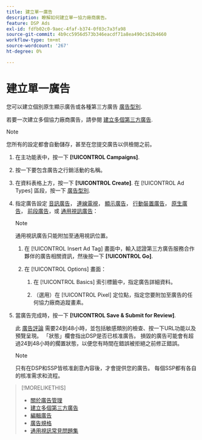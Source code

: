 ```yaml
---
title: 建立單一廣告
description: 瞭解如何建立單一協力廠商廣告。
feature: DSP Ads
exl-id: fdfb02c0-9aec-4faf-b374-0f03c7a3fa98
source-git-commit: 4b9cc5956d573b346eacdf71a8ea490c162b4660
workflow-type: tm+mt
source-wordcount: '267'
ht-degree: 0%

---
```


# 建立單一廣告

您可以建立個別原生顯示廣告或各種第三方廣告 [廣告型別](ad-about.md#ad-types).

若要一次建立多個協力廠商廣告，請參閱 [建立多個第三方廣告](ad-create-multiple.md).

>[!NOTE]
>
>您所有的設定都會自動儲存，甚至在您提交廣告以供檢閱之前。

1. 在主功能表中，按一下 **[!UICONTROL Campaigns]**.

1. 按一下要包含廣告之行銷活動的名稱。

1. 在資料表格上方，按一下 **[!UICONTROL Create]**. 在 [!UICONTROL Ad Types] 區段，按一下 [廣告型別](ad-about.md#ad-types).

1. 指定廣告設定 [音訊廣告](ad-settings-audio.md)， [連線電視](ad-settings-connected-tv.md)， [顯示廣告](ad-settings-display.md)， [行動裝置廣告](ad-settings-mobile.md)， [原生廣告](ad-settings-native.md)， [前段廣告](ad-settings-pre-roll.md)，或 [通用視訊廣告](ad-settings-universal-video.md)：

   >[!NOTE]
   >
   >通用視訊廣告只能附加至通用視訊位置。

   1. 在 [!UICONTROL Insert Ad Tag] 畫面中，輸入認證第三方廣告服務合作夥伴的廣告相關資訊，然後按一下 **[!UICONTROL Go]**.

   1. 在 [!UICONTROL Options] 畫面：

      1. 在 [!UICONTROL Basics] 索引標籤中，指定廣告詳細資料。

      1. （選用）在 [!UICONTROL Pixel] 定位點，指定您要附加至廣告的任何協力廠商追蹤畫素。

1. 當廣告完成時，按一下 **[!UICONTROL Save & Submit for Review]**.

   此 [廣告評論](ad-about.md) 需要24到48小時，並包括敏感類別的檢查、按一下URL功能以及預覽呈現。 「狀態」欄會指出DSP是否已核准廣告。 損毀的廣告可能會有超過24到48小時的擱置狀態，以便您有時間在錯誤被拒絕之前修正錯誤。

   >[!NOTE]
   >
   >只有在DSP和SSP皆核准創意內容後，才會提供您的廣告。 每個SSP都有各自的核准需求和流程。

>[!MORELIKETHIS]
>
>* [關於廣告管理](ad-about.md)
>* [建立多個第三方廣告](ad-create-multiple.md)
>* [編輯廣告](ad-edit.md)
>* [廣告規格](ad-specs.md)
>* [通用視訊常見問題集](/help/dsp/campaign-management/faq-universal-video.md)
